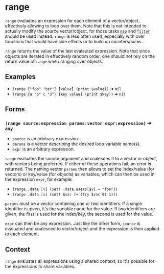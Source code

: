 # range

`range` evaluates an expression for each element of a vector/object, effectively
allowing to loop over them. Note that this is not intended to actually modify
the source vector/object, for those tasks [`map`](map.md) and
[`filter`](filter.md) should be used instead. `range` is less often used,
especially with over functions that would have side effects or to build up
counters/sums.

`range` returns the value of the last evalauted expression. Note that since
objects are iterated in effectively random order, one should not rely on the
return value of `range` when ranging over objects.

## Examples

* `(range ["foo" "bar"] [value] (print $value))` ➜ `nil`
* `(range {a "b" c "d"} [key value] (print $key))` ➜ `nil`

## Forms

<!-- ### `(range source func)`

* `source` is an arbitrary expression.
* `func` is a function identifier.

`func` must be a function that allows being called with exactly 1 argument. If
more arguments are needed, use the other form of `range`. -->

### `(range source:expression params:vector expr:expression)` ➜ `any`

* `source` is an arbitrary expression.
* `params` is a vector describing the desired loop variable name(s).
* `expr` is an arbitrary expression.

`range` evaluates the source argument and coalesces it to a vector or object,
with vectors being preferred. If either of these operations fail, an error is
returned. The naming vector `params` then allows to set the index/value (for
vectors) or key/value (for objects) as variables, which can then be used in the
expression `expr`, for example:

* `(range .data [v] (set! .data.users[$v] = "foo"))`
* `(range .data [v] (set! $var (+ (try $var 0) 1)))`

`params` must be a vector containing one or two identifiers. If a single
identifier is given, it's the variable name for the value. If two identifiers
are given, the first is used for the index/key, the second is used for the value.

`expr` can then be any expression. Just like the other form, `source` is
evaluated and coalesced to vector/object and the expression is then applied to
each element.

## Context

`range` evaluates all expressions using a shared context, so it's possible for
the expressions to share variables.
